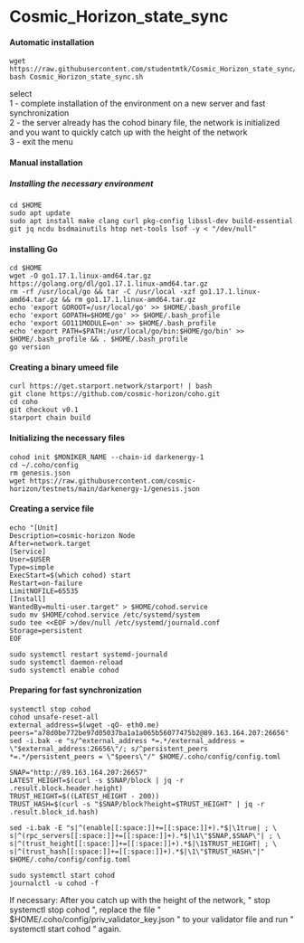 # Cosmic_Horizon_state_sync

#### Automatic installation

```
wget https://raw.githubusercontent.com/studentmtk/Cosmic_Horizon_state_sync/main/Cosmic_Horizon_state_sync.sh
bash Cosmic_Horizon_state_sync.sh
```
select  
1 - complete installation of the environment on a new server and fast synchronization  
2 - the server already has the cohod binary file, the network is initialized and you want to quickly catch up with the height of the network  
3 - exit the menu

#### Manual installation


##### Installing the necessary environment

```
cd $HOME
sudo apt update
sudo apt install make clang curl pkg-config libssl-dev build-essential git jq ncdu bsdmainutils htop net-tools lsof -y < "/dev/null"

```

#### installing Go
```
cd $HOME
wget -O go1.17.1.linux-amd64.tar.gz https://golang.org/dl/go1.17.1.linux-amd64.tar.gz
rm -rf /usr/local/go && tar -C /usr/local -xzf go1.17.1.linux-amd64.tar.gz && rm go1.17.1.linux-amd64.tar.gz
echo 'export GOROOT=/usr/local/go' >> $HOME/.bash_profile
echo 'export GOPATH=$HOME/go' >> $HOME/.bash_profile
echo 'export GO111MODULE=on' >> $HOME/.bash_profile
echo 'export PATH=$PATH:/usr/local/go/bin:$HOME/go/bin' >> $HOME/.bash_profile && . $HOME/.bash_profile
go version

```

#### Creating a binary umeed file
```
curl https://get.starport.network/starport! | bash
git clone https://github.com/cosmic-horizon/coho.git
cd coho
git checkout v0.1
starport chain build

```

#### Initializing the necessary files

```
cohod init $MONIKER_NAME --chain-id darkenergy-1
cd ~/.coho/config
rm genesis.json
wget https://raw.githubusercontent.com/cosmic-horizon/testnets/main/darkenergy-1/genesis.json

```

#### Creating a service file
```  
echo "[Unit]
Description=cosmic-horizon Node
After=network.target
[Service]
User=$USER
Type=simple
ExecStart=$(which cohod) start
Restart=on-failure
LimitNOFILE=65535
[Install]
WantedBy=multi-user.target" > $HOME/cohod.service
sudo mv $HOME/cohod.service /etc/systemd/system
sudo tee <<EOF >/dev/null /etc/systemd/journald.conf
Storage=persistent
EOF

sudo systemctl restart systemd-journald
sudo systemctl daemon-reload
sudo systemctl enable cohod

```

#### Preparing for fast synchronization

```
systemctl stop cohod
cohod unsafe-reset-all
external_address=$(wget -qO- eth0.me)
peers="a78d0be772be97d05037ba1a1a065b56077475b2@89.163.164.207:26656"
sed -i.bak -e "s/^external_address *=.*/external_address = \"$external_address:26656\"/; s/^persistent_peers *=.*/persistent_peers = \"$peers\"/" $HOME/.coho/config/config.toml

```
```
SNAP="http://89.163.164.207:26657"
LATEST_HEIGHT=$(curl -s $SNAP/block | jq -r .result.block.header.height)
TRUST_HEIGHT=$((LATEST_HEIGHT - 200))
TRUST_HASH=$(curl -s "$SNAP/block?height=$TRUST_HEIGHT" | jq -r .result.block_id.hash)

```
```
sed -i.bak -E "s|^(enable[[:space:]]+=[[:space:]]+).*$|\1true| ; \
s|^(rpc_servers[[:space:]]+=[[:space:]]+).*$|\1\"$SNAP,$SNAP\"| ; \
s|^(trust_height[[:space:]]+=[[:space:]]+).*$|\1$TRUST_HEIGHT| ; \
s|^(trust_hash[[:space:]]+=[[:space:]]+).*$|\1\"$TRUST_HASH\"|" $HOME/.coho/config/config.toml

```
```
sudo systemctl start cohod
journalctl -u cohod -f

```  

If necessary:
After you catch up with the height of the network, " stop systemctl stop cohod ", replace the file " $HOME/.coho/config/priv_validator_key.json " to your validator file and run " systemctl start cohod " again.
  
